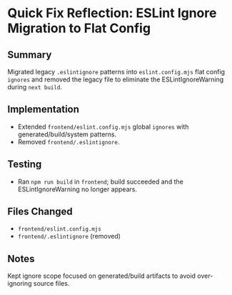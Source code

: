 # Quick Fix Reflection: ESLint Ignore Migration to Flat Config

## Summary
Migrated legacy `.eslintignore` patterns into `eslint.config.mjs` flat config `ignores` and removed the legacy file to eliminate the ESLintIgnoreWarning during `next build`.

## Implementation
- Extended `frontend/eslint.config.mjs` global `ignores` with generated/build/system patterns.
- Removed `frontend/.eslintignore`.

## Testing
- Ran `npm run build` in `frontend`; build succeeded and the ESLintIgnoreWarning no longer appears.

## Files Changed
- `frontend/eslint.config.mjs`
- `frontend/.eslintignore` (removed)

## Notes
Kept ignore scope focused on generated/build artifacts to avoid over-ignoring source files.
